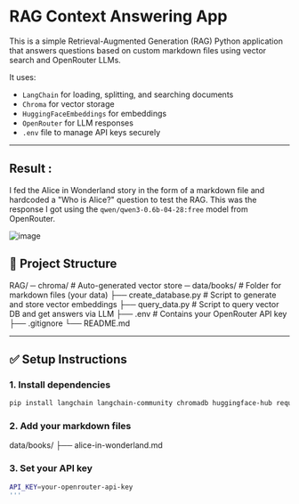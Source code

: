 # RAG Context Answering App

This is a simple Retrieval-Augmented Generation (RAG) Python application that answers questions based on custom markdown files using vector search and OpenRouter LLMs.

It uses:
- `LangChain` for loading, splitting, and searching documents
- `Chroma` for vector storage
- `HuggingFaceEmbeddings` for embeddings
- `OpenRouter` for LLM responses
- `.env` file to manage API keys securely

---

## Result : 
I fed the Alice in Wonderland story in the form of a markdown file and hardcoded a "Who is Alice?" question to test the RAG. This was the response I got using the `qwen/qwen3-0.6b-04-28:free` model from OpenRouter.

![image](https://github.com/user-attachments/assets/320858a3-2291-47fe-bcea-cb25628cc7a5)


## 📁 Project Structure
RAG/
─ chroma/ # Auto-generated vector store
─ data/books/ # Folder for markdown files (your data)
├── create_database.py # Script to generate and store vector embeddings
├── query_data.py # Script to query vector DB and get answers via LLM
├── .env # Contains your OpenRouter API key
├── .gitignore
└── README.md


---

## ✅ Setup Instructions

### 1. Install dependencies

```bash
pip install langchain langchain-community chromadb huggingface-hub requests python-dotenv
```

### 2. Add your markdown files
data/books/
├── alice-in-wonderland.md

### 3. Set your API key
```bash
API_KEY=your-openrouter-api-key
'''
